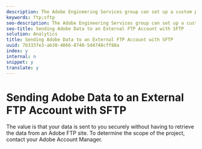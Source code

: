 ```yaml
---
description: The Adobe Engineering Services group can set up a custom project to redirect your data to an external FTP account using SFTP.
keywords: ftp;sftp
seo-description: The Adobe Engineering Services group can set up a custom project to redirect your data to an external FTP account using SFTP.
seo-title: Sending Adobe Data to an External FTP Account with SFTP
solution: Analytics
title: Sending Adobe Data to an External FTP Account with SFTP
uuid: 7b3337e3-ab30-4066-8740-5d4748cff88a
index: y
internal: n
snippet: y
translate: y
---
```


# Sending Adobe Data to an External FTP Account with SFTP

The value is that your data is sent to you securely without having to retrieve the data from an Adobe FTP site. To determine the scope of the project, contact your Adobe Account Manager. 
